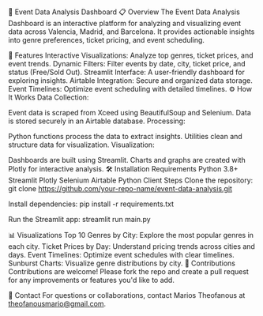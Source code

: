 🎉 Event Data Analysis Dashboard
📋 Overview
The Event Data Analysis Dashboard is an interactive platform for analyzing and visualizing event data across Valencia, Madrid, and Barcelona. It provides actionable insights into genre preferences, ticket pricing, and event scheduling.

🚀 Features
Interactive Visualizations: Analyze top genres, ticket prices, and event trends.
Dynamic Filters: Filter events by date, city, ticket price, and status (Free/Sold Out).
Streamlit Interface: A user-friendly dashboard for exploring insights.
Airtable Integration: Secure and organized data storage.
Event Timelines: Optimize event scheduling with detailed timelines.
⚙️ How It Works
Data Collection:

Event data is scraped from Xceed using BeautifulSoup and Selenium.
Data is stored securely in an Airtable database.
Processing:

Python functions process the data to extract insights.
Utilities clean and structure data for visualization.
Visualization:

Dashboards are built using Streamlit.
Charts and graphs are created with Plotly for interactive analysis.
🛠️ Installation
Requirements
Python 3.8+
Streamlit
Plotly
Selenium
Airtable Python Client
Steps
Clone the repository:
git clone https://github.com/your-repo-name/event-data-analysis.git

Install dependencies:
pip install -r requirements.txt

Run the Streamlit app:
streamlit run main.py

📊 Visualizations
Top 10 Genres by City: Explore the most popular genres in each city.
Ticket Prices by Day: Understand pricing trends across cities and days.
Event Timelines: Optimize event schedules with clear timelines.
Sunburst Charts: Visualize genre distributions by city.
🤝 Contributions
Contributions are welcome! Please fork the repo and create a pull request for any improvements or features you'd like to add.

📧 Contact
For questions or collaborations, contact Marios Theofanous at theofanousmario@gmail.com.

